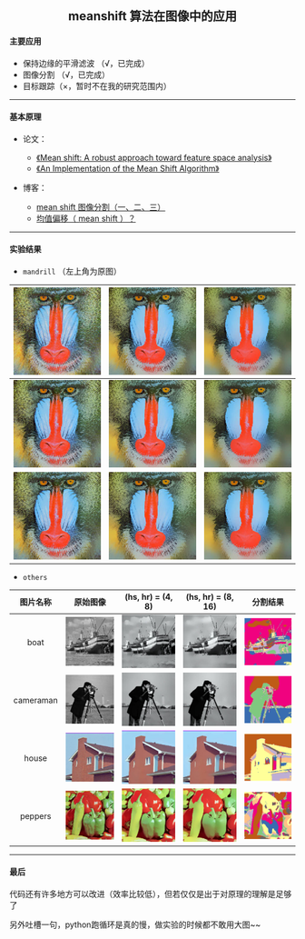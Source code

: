 <h2 align = "center">meanshift 算法在图像中的应用</h2>

#### 主要应用

- 保持边缘的平滑滤波 （√，已完成）
- 图像分割 （√，已完成）
- 目标跟踪（×，暂时不在我的研究范围内）

------

#### 基本原理

- 论文：
  - [《Mean shift: A robust approach toward feature space analysis》](https://ieeexplore.ieee.org/document/1000236) 
  - [《An Implementation of the Mean Shift Algorithm》](https://www.ipol.im/pub/art/2019/255/article_lr.pdf) 

- 博客：
  - [mean shift 图像分割（一、二、三）](https://blog.csdn.net/u011511601/article/details/72843247) 
  - [均值偏移（ mean shift ）？](https://www.zhihu.com/question/67943169) 

------

#### 实验结果

-  `mandrill` （左上角为原图）

| ![](https://raw.githubusercontent.com/chubbylhao/meanshift/main/image/results/mandrill_results/original.jpg) | ![](https://raw.githubusercontent.com/chubbylhao/meanshift/main/image/results/mandrill_results/(8%2C%208).jpg) | ![](https://raw.githubusercontent.com/chubbylhao/meanshift/main/image/results/mandrill_results/(8%2C%2016).jpg) |
| :----------------------------------------------------------: | :----------------------------------------------------------: | :----------------------------------------------------------: |
| ![](https://raw.githubusercontent.com/chubbylhao/meanshift/main/image/results/mandrill_results/(16%2C%204).jpg) | ![](https://raw.githubusercontent.com/chubbylhao/meanshift/main/image/results/mandrill_results/(16%2C%208).jpg) | ![](https://raw.githubusercontent.com/chubbylhao/meanshift/main/image/results/mandrill_results/(16%2C%2016).jpg) |
| ![](https://raw.githubusercontent.com/chubbylhao/meanshift/main/image/results/mandrill_results/(32%2C%204).jpg) | ![](https://raw.githubusercontent.com/chubbylhao/meanshift/main/image/results/mandrill_results/(32%2C%208).jpg) | ![](https://raw.githubusercontent.com/chubbylhao/meanshift/main/image/results/mandrill_results/(32%2C%2016).jpg) |

-  `others` 

| 图片名称  |                           原始图像                           |                      (hs, hr) = (4, 8)                       |                      (hs, hr) = (8, 16)                      |                           分割结果                           |
| :-------: | :----------------------------------------------------------: | :----------------------------------------------------------: | :----------------------------------------------------------: | :----------------------------------------------------------: |
|   boat    | ![](https://raw.githubusercontent.com/chubbylhao/meanshift/main/image/results/boat_results/original.jpg) | ![](https://raw.githubusercontent.com/chubbylhao/meanshift/main/image/results/boat_results/(4%2C%208).jpg) | ![](https://raw.githubusercontent.com/chubbylhao/meanshift/main/image/results/boat_results/(8%2C%2016).jpg) | <img src="https://raw.githubusercontent.com/chubbylhao/meanshift/main/image/results/boat_results/seg_(8%2C%2016).png" style="zoom: 67%;" /> |
| cameraman | ![](https://raw.githubusercontent.com/chubbylhao/meanshift/main/image/results/cameraman_results/original.jpg) | ![](https://raw.githubusercontent.com/chubbylhao/meanshift/main/image/results/cameraman_results/(4%2C%208).jpg) | ![](https://raw.githubusercontent.com/chubbylhao/meanshift/main/image/results/cameraman_results/(8%2C%2016).jpg) | <img src="https://raw.githubusercontent.com/chubbylhao/meanshift/main/image/results/cameraman_results/seg_(8%2C%2016).png" style="zoom: 67%;" /> |
|   house   | ![](https://raw.githubusercontent.com/chubbylhao/meanshift/main/image/results/house_results/original.jpg) | ![](https://raw.githubusercontent.com/chubbylhao/meanshift/main/image/results/house_results/(4%2C%208).jpg) | ![](https://raw.githubusercontent.com/chubbylhao/meanshift/main/image/results/house_results/(8%2C%2016).jpg) | <img src="https://raw.githubusercontent.com/chubbylhao/meanshift/main/image/results/house_results/seg_(8%2C%2016).png" style="zoom:67%;" /> |
|  peppers  | ![](https://raw.githubusercontent.com/chubbylhao/meanshift/main/image/results/peppers_results/original.jpg) | ![](https://raw.githubusercontent.com/chubbylhao/meanshift/main/image/results/peppers_results/(4%2C%208).jpg) | ![](https://raw.githubusercontent.com/chubbylhao/meanshift/main/image/results/peppers_results/(8%2C%2016).jpg) | <img src="https://raw.githubusercontent.com/chubbylhao/meanshift/main/image/results/peppers_results/seg_(8%2C%2016).png" style="zoom:67%;" /> |

------

#### 最后

代码还有许多地方可以改进（效率比较低），但若仅仅是出于对原理的理解是足够了

另外吐槽一句，python跑循环是真的慢，做实验的时候都不敢用大图~~